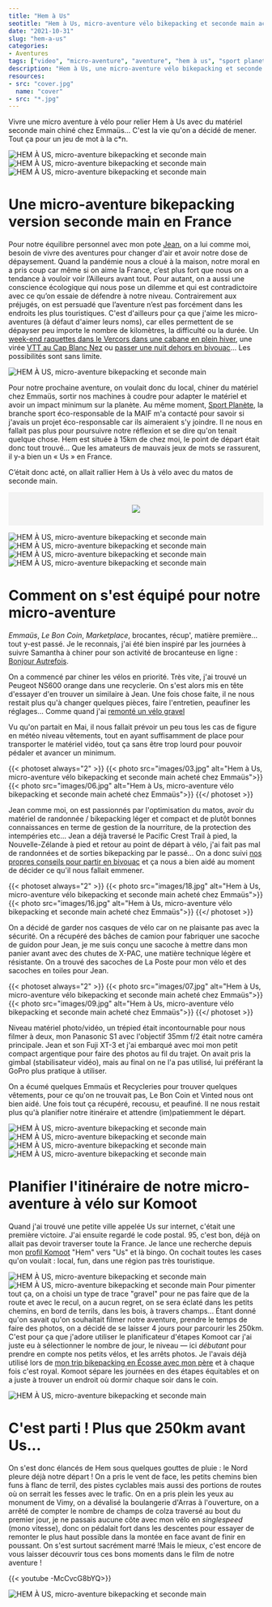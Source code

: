 ```yaml
---
title: "Hem à Us"
seotitle: "Hem à Us, micro-aventure vélo bikepacking et seconde main acheté chez Emmaüs"
date: "2021-10-31"
slug: "hem-a-us"
categories:
- Aventures
tags: ["video", "micro-aventure", "aventure", "hem à us", "sport planete", "mais", "france", "vélo", "bikepacking", "Peugeot", "ns600", "ns550"]
description: "Hem à Us, une micro-aventure vélo bikepacking et seconde main de 250km avec du matériel acheté chez Emmaüs"
resources:
- src: "cover.jpg"
  name: "cover"
- src: "*.jpg"
---
```

Vivre une micro aventure à vélo pour relier Hem à Us avec du matériel seconde main chiné chez Emmaüs... C'est la vie qu'on a décidé de mener. Tout ça pour un jeu de mot à la c*n.

![HEM À US, micro-aventure bikepacking et seconde main](images/08.jpg)
![HEM À US, micro-aventure bikepacking et seconde main](images/11.jpg)
![HEM À US, micro-aventure bikepacking et seconde main](images/22.jpg)

# Une micro-aventure bikepacking version seconde main en France

Pour notre équilibre personnel avec mon pote [Jean](https://instagram.com/jean_hac), on a lui comme moi, besoin de vivre des aventures pour changer d'air et avoir notre dose de dépaysement.  Quand la pandémie nous a cloué à la maison, notre moral en a pris coup car même si on aime la France, c’est plus fort que nous on a tendance à vouloir voir l’Ailleurs avant tout. Pour autant, on a aussi une conscience écologique qui nous pose un dilemme et qui est contradictoire avec ce qu’on essaie de défendre à notre niveau. Contrairement aux préjugés, on est persuadé que l’aventure n’est pas forcément dans les endroits les plus touristiques. C'est d'ailleurs pour ça que j'aime les micro-aventures (à défaut d'aimer leurs noms), car elles permettent de se dépayser peu importe le nombre de kilomètres, la difficulté ou la durée. Un [week-end raquettes dans le Vercors dans une cabane en plein hiver](https://jeremyjanin.com/microaventure-raquettes-et-nuit-en-cabane-dans-le-vercors/), une virée [VTT au Cap Blanc Nez](https://jeremyjanin.com/aller-faire-un-tour-au-cap-blanc-nez-en-vtt-et-gravel/) ou [passer une nuit dehors en bivouac](https://jeremyjanin.com/les-bivouacs/)... Les possibilités sont sans limite.

![HEM À US, micro-aventure bikepacking et seconde main](images/14.jpg)

Pour notre prochaine aventure, on voulait donc du local, chiner du matériel chez Emmaüs, sortir nos machines à coudre pour adapter le matériel et avoir un impact minimum sur la planète.
Au même moment, [Sport Planète](https://instagram.com/sportplanetemaif), la branche sport éco-responsable de la MAIF m'a contacté pour savoir si j'avais un projet éco-responsable car ils aimeraient s'y joindre. Il ne nous en fallait pas plus pour poursuivre notre réflexion et se dire qu'on tenait quelque chose. Hem est située à 15km de chez moi, le point de départ était donc tout trouvé… Que les amateurs de mauvais jeux de mots se rassurent, il y-a bien un « Us » en France.

C’était donc acté, on allait rallier Hem à Us à vélo avec du matos de seconde main.

<div style="max-width: 57rem!important; background-color: #F3F3F3;border:1px solid #F3F3F3;padding:24px;text-align:center;"><a href="https://entreprise.maif.fr/engagements/environnement/promouvoir-sport-ecoresponsable" target="_blank" style="border-bottom: none;"><img src="sportplanete.png" ></a></div>

![HEM À US, micro-aventure bikepacking et seconde main](images/12.jpg)
![HEM À US, micro-aventure bikepacking et seconde main](images/17.jpg)
![HEM À US, micro-aventure bikepacking et seconde main](images/23.jpg)
![HEM À US, micro-aventure bikepacking et seconde main](images/05.jpg)

# Comment on s'est équipé pour notre micro-aventure

_Emmaüs_, _Le Bon Coin_, _Marketplace_, brocantes, récup', matière première... tout y-est passé. Je le reconnais, j'ai été bien inspiré par les journées à suivre Samantha à chiner pour son activité de brocanteuse en ligne : [Bonjour Autrefois](https://instagram.com/bonjourautrefois).

On a commencé par chiner les vélos en priorité. Très vite, j'ai trouvé un Peugeot NS600 orange dans une recyclerie. On s'est alors mis en tête d'essayer d'en trouver un similaire à Jean. Une fois chose faite, il ne nous restait plus qu'à changer quelques pièces, faire l'entretien, peaufiner les réglages... Comme quand j'ai [remonté un vélo gravel](https://jeremyjanin.com/remonter-un-velo-gravel-de-mes-propres-mains/)

Vu qu'on partait en Mai, il nous fallait prévoir un peu tous les cas de figure en météo niveau vêtements, tout en ayant suffisamment de place pour transporter le matériel vidéo, tout ça sans être trop lourd pour pouvoir pédaler et avancer un minimum.

{{< photoset always="2" >}} {{< photo src="images/03.jpg" alt="Hem à Us, micro-aventure vélo bikepacking et seconde main acheté chez Emmaüs">}} {{< photo src="images/06.jpg" alt="Hem à Us, micro-aventure vélo bikepacking et seconde main acheté chez Emmaüs">}} {{</ photoset >}}

Jean comme moi, on est passionnés par l'optimisation du matos, avoir du matériel de randonnée / bikepacking léger et compact et de plutôt bonnes connaissances en terme de gestion de la nourriture, de la protection des intempéries etc... Jean a déjà traversé le Pacific Crest Trail à pied, la Nouvelle-Zélande à pied et retour au point de départ à vélo, j'ai fait pas mal de randonnées et de sorties bikepacking par le passé... On a donc suivi [nos propres conseils pour partir en bivouac](https://jeremyjanin.com/conseils-preparer-partir-en-randonnee-bivouac/) et ça nous a bien aidé au moment de décider ce qu'il nous fallait emmener.

{{< photoset always="2" >}} {{< photo src="images/18.jpg" alt="Hem à Us, micro-aventure vélo bikepacking et seconde main acheté chez Emmaüs">}} {{< photo src="images/16.jpg" alt="Hem à Us, micro-aventure vélo bikepacking et seconde main acheté chez Emmaüs">}} {{</ photoset >}}

On a décidé de garder nos casques de vélo car on ne plaisante pas avec la sécurité. On a récupéré des bâches de camion pour fabriquer une sacoche de guidon pour Jean, je me suis conçu une sacoche à mettre dans mon panier avant avec des chutes de X-PAC, une matière technique légère et résistante. On a trouvé des sacoches de La Poste pour mon vélo et des sacoches en toiles pour Jean.

{{< photoset always="2" >}} {{< photo src="images/07.jpg" alt="Hem à Us, micro-aventure vélo bikepacking et seconde main acheté chez Emmaüs">}} {{< photo src="images/09.jpg" alt="Hem à Us, micro-aventure vélo bikepacking et seconde main acheté chez Emmaüs">}} {{</ photoset >}}

Niveau matériel photo/vidéo, un trépied était incontournable pour nous filmer à deux, mon Panasonic S1 avec l'objectif 35mm f/2 était notre caméra principale. Jean et son Fuji XT-3 et j'ai embarqué avec moi mon petit compact argentique pour faire des photos au fil du trajet. On avait pris la gimbal (stabilisateur vidéo), mais au final on ne l'a pas utilisé, lui préférant la GoPro plus pratique à utiliser.

On a écumé quelques Emmaüs et Recycleries pour trouver quelques vêtements, pour ce qu'on ne trouvait pas, Le Bon Coin et Vinted nous ont bien aidé. Une fois tout ça récupéré, recousu, et peaufiné. Il ne nous restait plus qu'à planifier notre itinéraire et attendre (im)patiemment le départ.


![HEM À US, micro-aventure bikepacking et seconde main](images/04.jpg)
![HEM À US, micro-aventure bikepacking et seconde main](images/01.jpg)
![HEM À US, micro-aventure bikepacking et seconde main](images/15.jpg)
![HEM À US, micro-aventure bikepacking et seconde main](images/20.jpg)


# Planifier l'itinéraire de notre micro-aventure à vélo sur Komoot

Quand j'ai trouvé une petite ville appelée Us sur internet, c'était une première victoire. J'ai ensuite regardé le code postal. 95, c'est bon, déjà on allait pas devoir traverser toute la France. Je lance une recherche depuis mon [profil Komoot](https://www.komoot.fr/user/739261110267?ref=wud) "Hem" vers "Us" et là bingo. On cochait toutes les cases qu'on voulait : local, fun, dans une région pas très touristique.

![HEM À US, micro-aventure bikepacking et seconde main](images/komoot01.png)
![HEM À US, micro-aventure bikepacking et seconde main](images/komoot02.png)
Pour pimenter tout ça, on a choisi un type de trace "gravel" pour ne pas faire que de la route et avec le recul, on a aucun regret, on se sera éclaté dans les petits chemins, en bord de terrils, dans les bois, à travers champs... Étant donné qu'on savait qu'on souhaitait filmer notre aventure, prendre le temps de faire des photos, on a décidé de se laisser 4 jours pour parcourir les 250km. C'est pour ça que j'adore utiliser le planificateur d'étapes Komoot car j'ai juste eu à sélectionner le nombre de jour, le niveau — ici _débutant_ pour prendre en compte nos petits vélos, et les arrêts photos. Je l'avais déjà utilisé lors de [mon trip bikepacking en Écosse avec mon père](https://jeremyjanin.com/bikepacking-fatbike-en-ecosse-avec-mon-pere/) et à chaque fois c'est royal. Komoot sépare les journées en des étapes équitables et on a juste à trouver un endroit où dormir chaque soir dans le coin.

![HEM À US, micro-aventure bikepacking et seconde main](images/13.jpg)

# C'est parti ! Plus que 250km avant Us...

On s'est donc élancés de Hem sous quelques gouttes de pluie : le Nord pleure déjà notre départ ! On a pris le vent de face, les petits chemins bien funs à flanc de terril, des pistes cyclables mais aussi des portions de routes où on serrait les fesses avec le trafic. On en a pris plein les yeux au monument de Vimy, on a dévalisé la boulangerie d'Arras à l'ouverture, on a arrêté de compter le nombre de champs de colza traversé au bout du premier jour, je ne passais aucune côte avec mon vélo en _singlespeed_ (mono vitesse), donc on pédalait fort dans les descentes pour essayer de remonter le plus haut possible dans la montée en face avant de finir en poussant. On s'est surtout sacrément marré !Mais le mieux, c'est encore de vous laisser découvrir tous ces bons moments dans le film de notre aventure !

<div>
{{< youtube -McCvcG8bYQ>}}
</div>

![HEM À US, micro-aventure bikepacking et seconde main](images/21.jpg)
